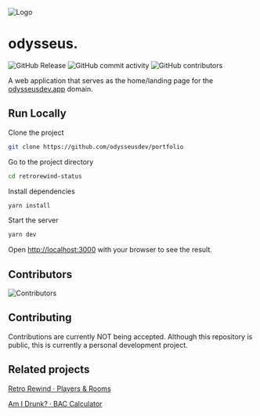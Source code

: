 ![Logo](https://odysseusdev.app/profile-logo-256.png)

# odysseus.

![GitHub Release](https://img.shields.io/github/v/release/odysseusdev/portfolio?include_prereleases&color=%2304bb08)
![GitHub commit activity](https://img.shields.io/github/commit-activity/t/odysseusdev/portfolio)
![GitHub contributors](https://img.shields.io/github/contributors/odysseusdev/portfolio)

A web application that serves as the home/landing page for the [odysseusdev.app](https://odysseusdev.app) domain.

## Run Locally

Clone the project

```bash
git clone https://github.com/odysseusdev/portfolio
```

Go to the project directory

```bash
cd retrorewind-status
```

Install dependencies

```bash
yarn install
```

Start the server

```bash
yarn dev
```

Open [http://localhost:3000](http://localhost:3000) with your browser to see the result.

## Contributors

![Contributors](https://contrib.rocks/image?repo=odysseusdev/portfolio)

## Contributing

Contributions are currently NOT being accepted. Although this repository is public, this is currently a personal development project.

## Related projects

[Retro Rewind · Players & Rooms](https://retrorewind.odysseusdev.app)

[Am I Drunk? · BAC Calculator](https://amidrunk.odysseusdev.app)
